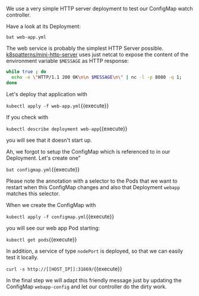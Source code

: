 We use a very simple HTTP server deployment to test our ConfigMap watch controller.

Have a look at its Deployment:

`bat web-app.yml`

The web service is probably the simplest HTTP Server possible. [k8spatterns/mini-http-server](https://github.com/k8spatterns/examples/blob/master/advanced/images/mini-http-server.dockerfile) uses just netcat to expose the content of the environment variable `$MESSAGE` as HTTP response:

```bash
while true ; do
  echo -e \"HTTP/1.1 200 OK\n\n $MESSAGE\n\" | nc -l -p 8080 -q 1;
done
```

Let's deploy that application with

`kubectl apply -f web-app.yml`{{execute}}

If you check with

`kubectl describe deployment web-app`{{execute}}

you will see that it doesn't start up.

Ah, we forgot to setup the ConfigMap which is referenced to in our Deployment. Let's create one"

`bat configmap.yml`{{execute}}

Please note the annotation with a selector to the Pods that we want to restart when this ConfigMap changes and also that Deployment `webapp` matches this selector.

When we create the ConfigMap with

`kubectl apply -f configmap.yml`{{execute}}

you will see our web app Pod starting:

`kubectl get pods`{{execute}}

In addition, a service of type `nodePort` is deployed, so that we can easily test it locally.

`curl -s http://[[HOST_IP]]:31669/`{{execute}}

In the final step we will adapt this friendly message just by updating the ConfigMap `webapp-config` and let our controller do the dirty work.
